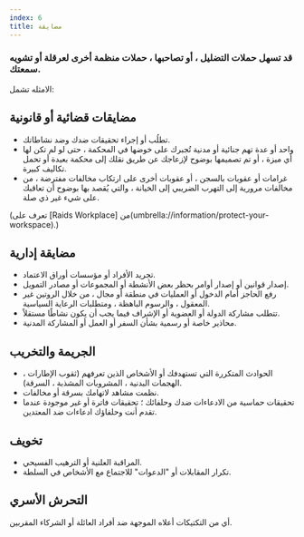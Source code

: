 ```yaml
---
index: 6
title: مضايقة
---
```

### قد تسهل حملات التضليل ، أو تصاحبها ، حملات منظمة أخرى لعرقلة أو تشويه سمعتك.

الامثله تشمل:

## مضايقات قضائية أو قانونية

* تطلُب أو إجراء تحقيقات ضدك وضد نشاطاتك.
* واحد أو عدة تهم جنائية أو مدنية تُجبرك على خوضها في المحكمة ، حتى لو لم تكن لها أي ميزة ، أو تم تصميمها بوضوح لإزعاجك عن طريق نقلك إلى محكمة بعيدة أو تحمل تكاليف كبيرة.
* غرامات أو عقوبات بالسجن ، أو عقوبات أخرى على ارتكاب مخالفات مفترضة ، من مخالفات مرورية إلى التهرب الضريبي إلى الخيانة ، والتي يُقصد بها بوضوح أن تعاقبك على شيء غير ذي صلة.

(تعرف على [Raids Workplace]  من(umbrella://information/protect-your-workspace).)

## مضايقة إدارية

* تجريد الأفراد أو مؤسسات أوراق الاعتماد.
* إصدار قوانين أو إصدار أوامر بحظر بعض الأنشطة أو المجموعات أو مصادر التمويل.
* رفع الحاجز أمام الدخول أو العمليات في منطقة أو مجال ، من خلال الروتين غير المعقول ، والرسوم الباهظة ، ومتطلبات الرعاية السياسية.
* تتطلب مشاركة الدولة أو العضوية أو الإشراف فيما يجب أن يكون نشاطًا مستقلاً.
* محاذير خاصة أو رسمية بشأن السفر أو العمل أو المشاركة المدنية.

## الجريمة والتخريب

* الحوادث المتكررة التي تستهدفك أو الأشخاص الذين تعرفهم (ثقوب الإطارات ، الهجمات البدنية ، المشروبات المشذبة ، السرقة).
* نظمت مشاهد لاتهامك بسرقة أو مخالفات.
* تحقيقات حماسية من الادعاءات ضدك وحلفائك ؛ تحقيقات فاترة أو غير موجودة عندما تقدم أنت وحلفاؤك ادعاءات ضد المعتدين.

## تخويف

* المراقبة العلنية أو الترهيب الفسيحي.
* تكرار المقابلات أو "الدعوات" للاجتماع مع الأشخاص في السلطة.

## التحرش الأسري

أي من التكتيكات أعلاه الموجهة ضد أفراد العائلة أو الشركاء المقربين.